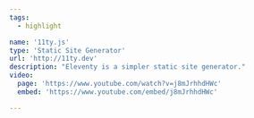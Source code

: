 ```yaml
---
tags:
  - highlight

name: '11ty.js'
type: 'Static Site Generator'
url: 'http://11ty.dev'
description: "Eleventy is a simpler static site generator."
video: 
  page: 'https://www.youtube.com/watch?v=j8mJrhhdHWc'
  embed: 'https://www.youtube.com/embed/j8mJrhhdHWc'

---
```


